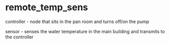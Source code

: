 # remote_temp_sens


controller - node that sits in the pan room and turns off/on the pump


sensor - senses the water temperature in the main building and transmits to the controller
